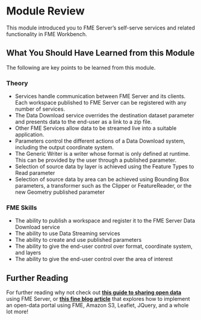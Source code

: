 # Module Review

This module introduced you to FME Server’s self-serve services and related functionality in FME Workbench.

## What You Should Have Learned from this Module ##

The following are key points to be learned from this module.

### Theory ###

- Services handle communication between FME Server and its clients. Each workspace published to FME Server can be registered with any number of services.
- The Data Download service overrides the destination dataset parameter and presents data to the end-user as a link to a zip file.
- Other FME Services allow data to be streamed live into a suitable application.
- Parameters control the different actions of a Data Download system, including the output coordinate system.
- The Generic Writer is a writer whose format is only defined at runtime. This can be provided by the user through a published parameter.
- Selection of source data by layer is achieved using the Feature Types to Read parameter
- Selection of source data by area can be achieved using Bounding Box parameters, a transformer such as the Clipper or FeatureReader, or the new Geometry published parameter


### FME Skills ###

- The ability to publish a workspace and register it to the FME Server Data Download service
- The ability to use Data Streaming services
- The ability to create and use published parameters
- The ability to give the end-user control over format, coordinate system, and layers
- The ability to give the end-user control over the area of interest

## Further Reading ##

For further reading why not check out [**this guide to sharing open data**](http://blog.safe.com/2016/05/open-data-portals/) using FME Server, or [**this fine blog article**](http://blog.safe.com/2016/05/how-to-build-a-data-downloader-with-leaflet-and-fme-cloud/) that explores how to implement an open-data portal using FME, Amazon S3, Leaflet, JQuery, and a whole lot more!
